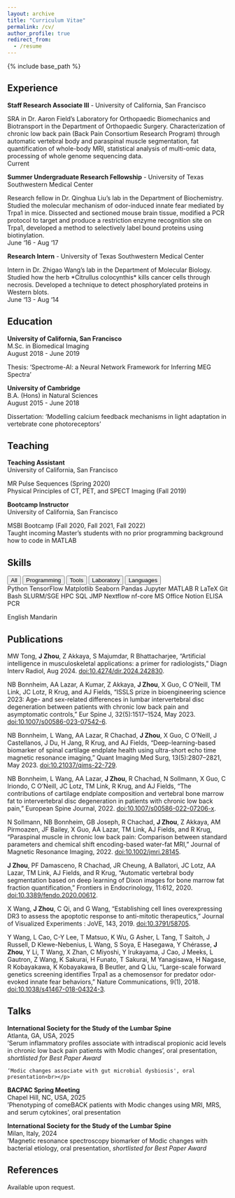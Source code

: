 ```yaml
---
layout: archive
title: "Curriculum Vitae"
permalink: /cv/
author_profile: true
redirect_from:
  - /resume
---
```


{% include base_path %}

Experience
------
**Staff Research Associate III** - <span class="alt-text-jz">University of California, San Francisco</span>

<p>SRA in Dr. Aaron Field’s Laboratory for Orthopaedic Biomechanics and Biotransport in the Department of Orthopaedic Surgery. Characterization of chronic low back pain (Back Pain Consortium Research Program) through automatic vertebral body and paraspinal muscle segmentation, fat quantification of whole-body MRI, statistical analysis of multi-omic data, processing of whole genome sequencing data.<br>
<span class="alt-text-jz">Current</span></p>

**Summer Undergraduate Research Fellowship** - <span class="alt-text-jz">University of Texas Southwestern Medical Center</span>

<p>Research fellow in Dr. Qinghua Liu’s lab in the Department of Biochemistry. Studied the molecular mechanism of odor-induced innate fear mediated by Trpa1 in mice. Dissected and sectioned mouse brain tissue, modified a PCR protocol to target and produce a restriction enzyme recognition site on Trpa1, developed a method to selectively label bound proteins using biotinylation.<br>
<span class="alt-text-jz">June ‘16 - Aug ‘17</span></p>

**Research Intern** - <span class="alt-text-jz">University of Texas Southwestern Medical Center</span>

<p>Intern in Dr. Zhigao Wang’s lab in the Department of Molecular Biology. Studied how the herb *Citrullus colocynthis* kills cancer cells through necrosis. Developed a technique to detect phosphorylated proteins in Western blots.<br>
<span class="alt-text-jz">June ‘13 - Aug ‘14</span></p>

Education
------
<div class="two-columns">
  <div class="left-column">
    <p><b>University of California, San Francisco</b><br>
    M.Sc. in Biomedical Imaging<br>
    <span class="alt-text-jz">August 2018 - June 2019</span></p>
    Thesis: ‘Spectrome-AI: a Neural Network Framework for Inferring MEG Spectra’
  </div>
  <div class="right-column">
    <p><b>University of Cambridge</b><br>
    B.A. (Hons) in Natural Sciences<br>
    <span class="alt-text-jz">August 2015 - June 2018</span></p>
    Dissertation: ‘Modelling calcium feedback mechanisms in light adaptation in vertebrate cone photoreceptors’
  </div>
</div>

Teaching
------
<div class="two-columns">
  <div class="left-column">
    <p><b>Teaching Assistant</b><br>
    <span class="alt-text-jz">University of California, San Francisco</span></p>
    <p>MR Pulse Sequences (Spring 2020)<br>
    Physical Principles of CT, PET, and SPECT Imaging (Fall 2019)</p>
  </div>
  <div class="right-column">
    <p><b>Bootcamp Instructor</b><br>
    <span class="alt-text-jz">University of California, San Francisco</span></p>
    <p>MSBI Bootcamp (Fall 2020, Fall 2021, Fall 2022)<br>
    Taught incoming Master’s students with no prior programming background how to code in MATLAB</p>
  </div>
</div>

Skills
------
<div class="skill-filters">
  <button class="filter-btn active" data-skill="all">All</button>
  <button class="filter-btn" data-skill="programming">Programming</button>
  <button class="filter-btn" data-skill="tools">Tools</button>
  <button class="filter-btn" data-skill="lab">Laboratory</button>
  <button class="filter-btn" data-skill="lang">Languages</button>
</div>

<div class="skills-grid">
  <span class="skill-item programming"><i class="fa fa-code"></i> Python</span>
  <span class="skill-item programming"><i class="fa fa-code"></i> TensorFlow</span>
  <span class="skill-item programming"><i class="fa fa-code"></i> Matplotlib</span>
  <span class="skill-item programming"><i class="fa fa-code"></i> Seaborn</span>
  <span class="skill-item programming"><i class="fa fa-code"></i> Pandas</span>
  <span class="skill-item programming"><i class="fa fa-code"></i> Jupyter</span>
  <span class="skill-item programming"><i class="fa fa-code"></i> MATLAB</span>
  <span class="skill-item programming"><i class="fa fa-code"></i> R</span>
  <span class="skill-item programming"><i class="fa fa-code"></i> LaTeX</span>
  <span class="skill-item tools"><i class="fa fa-terminal"></i> Git</span>
  <span class="skill-item tools"><i class="fa fa-terminal"></i> Bash</span>
  <span class="skill-item tools"><i class="fa fa-server"></i> SLURM/SGE</span>
  <span class="skill-item tools"><i class="fa fa-server"></i> HPC</span>
  <span class="skill-item tools"><i class="fa fa-database"></i> SQL</span>
  <span class="skill-item tools"><i class="fa fa-bar-chart"></i> JMP</span>
  <span class="skill-item tools"><i class="fa fa-dna"></i> Nextflow</span>
  <span class="skill-item tools"><i class="fa fa-dna"></i> nf-core</span>
  <span class="skill-item tools"><i class="fa fa-file-word"></i> MS Office</span>
  <span class="skill-item tools"><i class="fa fa-cogs"></i> Notion</span>
  <span class="skill-item lab"><i class="fa fa-flask"></i> ELISA</span>
  <span class="skill-item lab"><i class="fa fa-flask"></i> PCR</span>

  <span class="skill-item lang"><i class="fa fa-language"></i> English</span>
  <span class="skill-item lang"><i class="fa fa-language"></i> Mandarin</span>
</div>

Publications
------
MW Tong, **J Zhou**, Z Akkaya, S Majumdar, R Bhattacharjee, “Artificial intelligence in musculoskeletal applications: a primer for radiologists,” Diagn Interv Radiol, Aug 2024. [doi:10.4274/dir.2024.242830](https://doi.org/10.4274/dir.2024.242830).

NB Bonnheim, AA Lazar, A Kumar, Z Akkaya, **J Zhou**, X Guo, C O’Neill, TM Link, JC Lotz, R Krug, and AJ Fields, “ISSLS prize in bioengineering science 2023: Age- and sex-related differences in lumbar intervertebral disc degeneration between patients with chronic low back pain and asymptomatic controls,” Eur Spine J, 32(5):1517–1524, May 2023. [doi:10.1007/s00586-023-07542-6](https://doi.org/10.1007/s00586-023-07542-6).

NB Bonnheim, L Wang, AA Lazar, R Chachad, **J Zhou**, X Guo, C O’Neill, J Castellanos, J Du, H Jang, R Krug, and AJ Fields, “Deep-learning-based biomarker of spinal cartilage endplate health using ultra-short echo time magnetic resonance imaging,” Quant Imaging Med Surg, 13(5):2807–2821, May 2023. [doi:10.21037/qims-22-729](https://doi.org/10.21037/qims-22-729).

NB Bonnheim, L Wang, AA Lazar, **J Zhou**, R Chachad, N Sollmann, X Guo, C Iriondo, C O’Neill, JC Lotz, TM Link, R Krug, and AJ Fields, “The contributions of cartilage endplate composition and vertebral bone marrow fat to intervertebral disc degeneration in patients with chronic low back pain,” European Spine Journal, 2022. [doi:10.1007/s00586-022-07206-x](https://doi.org/10.1007/s00586-022-07206-x).

N Sollmann, NB Bonnheim, GB Joseph, R Chachad, **J Zhou**, Z Akkaya, AM Pirmoazen, JF Bailey, X Guo, AA Lazar, TM Link, AJ Fields, and R Krug, “Paraspinal muscle in chronic low back pain: Comparison between standard parameters and chemical shift encoding-based water-fat MRI,” Journal of Magnetic Resonance Imaging, 2022. [doi:10.1002/jmri.28145](https://doi.org/10.1002/jmri.28145).

**J Zhou**, PF Damasceno, R Chachad, JR Cheung, A Ballatori, JC Lotz, AA Lazar, TM Link, AJ Fields, and R Krug, “Automatic vertebral body segmentation based on deep learning of Dixon images for bone marrow fat fraction quantification,” Frontiers in Endocrinology, 11:612, 2020. [doi:10.3389/fendo.2020.00612](https://doi.org/10.3389/fendo.2020.00612).

X Wang, **J Zhou**, C Qi, and G Wang, “Establishing cell lines overexpressing DR3 to assess the apoptotic response to anti-mitotic therapeutics,” Journal of Visualized Experiments : JoVE, 143, 2019. [doi:10.3791/58705](https://doi.org/10.3791/58705).

Y Wang, L Cao, C-Y Lee, T Matsuo, K Wu, G Asher, L Tang, T Saitoh, J Russell, D Klewe-Nebenius, L Wang, S Soya, E Hasegawa, Y Chérasse, **J Zhou**, Y Li, T Wang, X Zhan, C Miyoshi, Y Irukayama, J Cao, J Meeks, L Gautron, Z Wang, K Sakurai, H Funato, T Sakurai, M Yanagisawa, H Nagase, R Kobayakawa, K Kobayakawa, B Beutler, and Q Liu, “Large-scale forward genetics screening identifies Trpa1 as a chemosensor for predator odor-evoked innate fear behaviors,” Nature Communications, 9(1), 2018. [doi:10.1038/s41467-018-04324-3](https://doi.org/10.1038/s41467-018-04324-3).
  
Talks
------
<div class="two-columns">
  <div class="left-column">
    <p><b>International Society for the Study of the Lumbar Spine</b><br>
    <span class="alt-text-jz">Atlanta, GA, USA, 2025</span><br>
    ’Serum inflammatory profiles associate with intradiscal propionic acid levels in chronic low back pain patients with Modic changes’, <span class="alt-text-jz">oral presentation, <i>shortlisted for Best Paper Award</i></span><br>
    
    ‘Modic changes associate with gut microbial dysbiosis', oral presentation<br></p>
  </div>
  <div class="right-column">
    <p><b>BACPAC Spring Meeting</b><br>
    <span class="alt-text-jz">Chapel Hill, NC, USA, 2025</span><br>
    ’Phenotyping of comeBACK patients with Modic changes using MRI, MRS, and serum cytokines’, <span class="alt-text-jz">oral presentation</span></p>
  </div>
</div>
<div class="two-columns">
  <div class="left-column">
    <p><b>International Society for the Study of the Lumbar Spine</b><br>
    <span class="alt-text-jz">Milan, Italy, 2024</span><br>
    ’Magnetic resonance spectroscopy biomarker of Modic changes with bacterial etiology, <span class="alt-text-jz">oral presentation, <i>shortlisted for Best Paper Award</i></span></p>
  </div>
  <div class="right-column">
  </div>
</div>

References
------
Available upon request.

<script>
  document.addEventListener("DOMContentLoaded", () => {
    const buttons = document.querySelectorAll(".filter-btn");
    const skills = document.querySelectorAll(".skill-item");

    buttons.forEach(btn => {
      btn.addEventListener("click", () => {
        document.querySelector(".filter-btn.active").classList.remove("active");
        btn.classList.add("active");

        const category = btn.getAttribute("data-skill");

        skills.forEach(skill => {
          if (category === "all" || skill.classList.contains(category)) {
            skill.style.display = "inline-flex";
          } else {
            skill.style.display = "none";
          }
        });
      });
    });
  });
</script>
